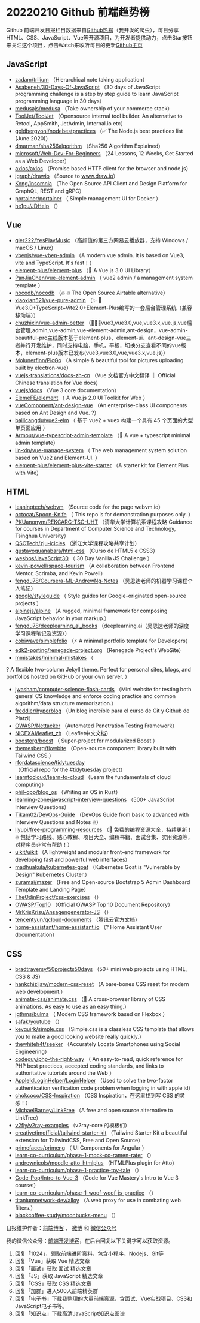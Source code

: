 # 20220210 Github 前端趋势榜

Github 前端开发日报栏目数据来自[Github热榜](http://news.caibaojian.com.cn/)（我开发的爬虫），每日分享HTML、CSS、JavaScript、Vue等开源项目，为开发者提供动力，点击Star按钮来关注这个项目，点击Watch来收听每日的更新[Github主页](https://github.com/kujian/githubTrending)
## JavaScript

* [zadam/trilium](https://github.com/zadam/trilium) （Hierarchical note taking application）
* [Asabeneh/30-Days-Of-JavaScript](https://github.com/Asabeneh/30-Days-Of-JavaScript) （30 days of JavaScript programming challenge is a step by step guide to learn JavaScript programming language in 30 days）
* [medusajs/medusa](https://github.com/medusajs/medusa) （Take ownership of your commerce stack）
* [ToolJet/ToolJet](https://github.com/ToolJet/ToolJet) （Opensource internal tool builder. An alternative to Retool, AppSmith, JetAdmin, Internal.io etc）
* [goldbergyoni/nodebestpractices](https://github.com/goldbergyoni/nodebestpractices) （&#x2705; The Node.js best practices list (June 2020)）
* [dmarman/sha256algorithm](https://github.com/dmarman/sha256algorithm) （Sha256 Algorithm Explained）
* [microsoft/Web-Dev-For-Beginners](https://github.com/microsoft/Web-Dev-For-Beginners) （24 Lessons, 12 Weeks, Get Started as a Web Developer）
* [axios/axios](https://github.com/axios/axios) （Promise based HTTP client for the browser and node.js）
* [jgraph/drawio](https://github.com/jgraph/drawio) （Source to <a href="http://www.draw.io" rel="nofollow">www.draw.io</a>）
* [Kong/insomnia](https://github.com/Kong/insomnia) （The Open Source API Client and Design Platform for GraphQL, REST and gRPC）
* [portainer/portainer](https://github.com/portainer/portainer) （
        Simple management UI for Docker
      ）
* [he1pu/JDHelp](https://github.com/he1pu/JDHelp) （）

## Vue

* [qier222/YesPlayMusic](https://github.com/qier222/YesPlayMusic) （高颜值的第三方网易云播放器，支持 Windows / macOS / Linux）
* [vbenjs/vue-vben-admin](https://github.com/vbenjs/vue-vben-admin) （A modern vue admin. It is based on Vue3, vite and TypeScript. It's fast！）
* [element-plus/element-plus](https://github.com/element-plus/element-plus) （&#x1f389; A Vue.js 3.0 UI Library）
* [PanJiaChen/vue-element-admin](https://github.com/PanJiaChen/vue-element-admin) （
        vue2 admin / a management system template
      ）
* [nocodb/nocodb](https://github.com/nocodb/nocodb) （&#x1f525; &#x1f525; The Open Source Airtable alternative）
* [xiaoxian521/vue-pure-admin](https://github.com/xiaoxian521/vue-pure-admin) （&#x2728; &#x1f680;Vue3.0+TypeScript+Vite2.0+Element-Plus编写的一套后台管理系统（兼容移动端））
* [chuzhixin/vue-admin-better](https://github.com/chuzhixin/vue-admin-better) （&#x1f680;&#x1f680;&#x1f680;vue3,vue3.0,vue,vue3.x,vue.js,vue后台管理,admin,vue-admin,vue-element-admin,ant-design，vue-admin-beautiful-pro主线版本基于element-plus、element-ui、ant-design-vue三者并行开发维护，同时支持电脑，手机，平板，切换分支查看不同的vue版本，element-plus版本已发布(vue3,vue3.0,vue,vue3.x,vue.js)）
* [Molunerfinn/PicGo](https://github.com/Molunerfinn/PicGo) （A simple &amp; beautiful tool for pictures uploading built by electron-vue）
* [vuejs-translations/docs-zh-cn](https://github.com/vuejs-translations/docs-zh-cn) （Vue 文档官方中文翻译 ｜ Official Chinese translation for Vue docs）
* [vuejs/docs](https://github.com/vuejs/docs) （Vue 3 core documentation）
* [ElemeFE/element](https://github.com/ElemeFE/element) （
        A Vue.js 2.0 UI Toolkit for Web
      ）
* [vueComponent/ant-design-vue](https://github.com/vueComponent/ant-design-vue) （An enterprise-class UI components based on Ant Design and Vue. ?）
* [bailicangdu/vue2-elm](https://github.com/bailicangdu/vue2-elm) （
        基于 vue2 + vuex 构建一个具有 45 个页面的大型单页面应用
      ）
* [Armour/vue-typescript-admin-template](https://github.com/Armour/vue-typescript-admin-template) （&#x1f596; A vue + typescript minimal admin template）
* [lin-xin/vue-manage-system](https://github.com/lin-xin/vue-manage-system) （
        The web management system solution based on Vue2 and Element-UI.
      ）
* [element-plus/element-plus-vite-starter](https://github.com/element-plus/element-plus-vite-starter) （A starter kit for Element Plus with Vite）

## HTML

* [leaningtech/webvm](https://github.com/leaningtech/webvm) （Source code for the page webvm.io）
* [octocat/Spoon-Knife](https://github.com/octocat/Spoon-Knife) （
        This repo is for demonstration purposes only.
      ）
* [PKUanonym/REKCARC-TSC-UHT](https://github.com/PKUanonym/REKCARC-TSC-UHT) （清华大学计算机系课程攻略 Guidance for courses in Department of Computer Science and Technology, Tsinghua University）
* [QSCTech/zju-icicles](https://github.com/QSCTech/zju-icicles) （浙江大学课程攻略共享计划）
* [gustavoguanabara/html-css](https://github.com/gustavoguanabara/html-css) （Curso de HTML5 e CSS3）
* [wesbos/JavaScript30](https://github.com/wesbos/JavaScript30) （
        30 Day Vanilla JS Challenge
      ）
* [kevin-powell/space-tourism](https://github.com/kevin-powell/space-tourism) （A collaboration between Frontend Mentor, Scrimba, and Kevin Powell）
* [fengdu78/Coursera-ML-AndrewNg-Notes](https://github.com/fengdu78/Coursera-ML-AndrewNg-Notes) （吴恩达老师的机器学习课程个人笔记）
* [google/styleguide](https://github.com/google/styleguide) （
        Style guides for Google-originated open-source projects
      ）
* [alpinejs/alpine](https://github.com/alpinejs/alpine) （A rugged, minimal framework for composing JavaScript behavior in your markup.）
* [fengdu78/deeplearning_ai_books](https://github.com/fengdu78/deeplearning_ai_books) （deeplearning.ai（吴恩达老师的深度学习课程笔记及资源））
* [cobiwave/simplefolio](https://github.com/cobiwave/simplefolio) （&#x26a1;&#xfe0f; A minimal portfolio template for Developers）
* [edk2-porting/renegade-project.org](https://github.com/edk2-porting/renegade-project.org) （Renegade Project's WebSite）
* [mmistakes/minimal-mistakes](https://github.com/mmistakes/minimal-mistakes) （
        
? A flexible two-column Jekyll theme. Perfect for personal sites, blogs, and portfolios hosted on GitHub or your own server.
      ）
* [jwasham/computer-science-flash-cards](https://github.com/jwasham/computer-science-flash-cards) （Mini website for testing both general CS knowledge and enforce coding practice and common algorithm/data structure memorization.）
* [freddier/hyperblog](https://github.com/freddier/hyperblog) （Un blog increíble para el curso de Git y Github de Platzi）
* [OWASP/Nettacker](https://github.com/OWASP/Nettacker) （Automated Penetration Testing Framework）
* [NICEXAI/leaflet_zh](https://github.com/NICEXAI/leaflet_zh) （Leaflet中文文档）
* [boostorg/boost](https://github.com/boostorg/boost) （
        Super-project for modularized Boost
      ）
* [themesberg/flowbite](https://github.com/themesberg/flowbite) （Open-source component library built with Tailwind CSS.）
* [rfordatascience/tidytuesday](https://github.com/rfordatascience/tidytuesday) （Official repo for the #tidytuesday project）
* [learntocloud/learn-to-cloud](https://github.com/learntocloud/learn-to-cloud) （Learn the fundamentals of cloud computing）
* [phil-opp/blog_os](https://github.com/phil-opp/blog_os) （Writing an OS in Rust）
* [learning-zone/javascript-interview-questions](https://github.com/learning-zone/javascript-interview-questions) （500+ JavaScript Interview Questions）
* [Tikam02/DevOps-Guide](https://github.com/Tikam02/DevOps-Guide) （DevOps Guide from basic to advanced with Interview Questions and Notes &#x1f525;）
* [liyupi/free-programming-resources](https://github.com/liyupi/free-programming-resources) （&#x1f48e; 免费的编程资源大全，持续更新！&#x1f525; 包括学习路线、贴心教程、项目大全、编程书籍、面试合集、实用资源等，对程序员非常有帮助！）
* [uikit/uikit](https://github.com/uikit/uikit) （A lightweight and modular front-end framework for developing fast and powerful web interfaces）
* [madhuakula/kubernetes-goat](https://github.com/madhuakula/kubernetes-goat) （Kubernetes Goat is "Vulnerable by Design" Kubernetes Cluster.）
* [zuramai/mazer](https://github.com/zuramai/mazer) （Free and Open-source Bootstrap 5 Admin Dashboard Template and Landing Page）
* [TheOdinProject/css-exercises](https://github.com/TheOdinProject/css-exercises) （）
* [OWASP/Top10](https://github.com/OWASP/Top10) （Official OWASP Top 10 Document Repository）
* [MrKrisKrisu/Ansagengenerator-JS](https://github.com/MrKrisKrisu/Ansagengenerator-JS) （）
* [tencentyun/qcloud-documents](https://github.com/tencentyun/qcloud-documents) （腾讯云官方文档）
* [home-assistant/home-assistant.io](https://github.com/home-assistant/home-assistant.io) （? Home Assistant User documentation）

## CSS

* [bradtraversy/50projects50days](https://github.com/bradtraversy/50projects50days) （50+ mini web projects using HTML, CSS &amp; JS）
* [hankchizljaw/modern-css-reset](https://github.com/hankchizljaw/modern-css-reset) （A bare-bones CSS reset for modern web development.）
* [animate-css/animate.css](https://github.com/animate-css/animate.css) （&#x1f37f; A cross-browser library of CSS animations. As easy to use as an easy thing.）
* [jgthms/bulma](https://github.com/jgthms/bulma) （
        Modern CSS framework based on Flexbox
      ）
* [safak/youtube](https://github.com/safak/youtube) （）
* [kevquirk/simple.css](https://github.com/kevquirk/simple.css) （Simple.css is a classless CSS template that allows you to make a good looking website really quickly.）
* [thewhiteh4t/seeker](https://github.com/thewhiteh4t/seeker) （Accurately Locate Smartphones using Social Engineering）
* [codeguy/php-the-right-way](https://github.com/codeguy/php-the-right-way) （
        An easy-to-read, quick reference for PHP best practices, accepted coding standards, and links to authoritative tutorials around the Web
      ）
* [AppleIdLoginHelper/LoginHelper](https://github.com/AppleIdLoginHelper/LoginHelper) （Used to solve the two-factor authentication verification code problem when logging in with apple id）
* [chokcoco/CSS-Inspiration](https://github.com/chokcoco/CSS-Inspiration) （CSS Inspiration，在这里找到写 CSS 的灵感！）
* [MichaelBarney/LinkFree](https://github.com/MichaelBarney/LinkFree) （A free and open source alternative to LinkTree）
* [v2fly/v2ray-examples](https://github.com/v2fly/v2ray-examples) （v2ray-core 的模板们）
* [creativetimofficial/tailwind-starter-kit](https://github.com/creativetimofficial/tailwind-starter-kit) （Tailwind Starter Kit a beautiful extension for TailwindCSS, Free and Open Source）
* [primefaces/primeng](https://github.com/primefaces/primeng) （
        UI Components for Angular
      ）
* [learn-co-curriculum/phase-1-mock-cc-ramen-rater](https://github.com/learn-co-curriculum/phase-1-mock-cc-ramen-rater) （）
* [andrewnicols/moodle-atto_htmlplus](https://github.com/andrewnicols/moodle-atto_htmlplus) （HTMLPlus plugin for Atto）
* [learn-co-curriculum/phase-1-practice-toy-tale](https://github.com/learn-co-curriculum/phase-1-practice-toy-tale) （）
* [Code-Pop/Intro-to-Vue-3](https://github.com/Code-Pop/Intro-to-Vue-3) （Code for Vue Mastery's Intro to Vue 3 course:）
* [learn-co-curriculum/phase-1-woof-woof-js-practice](https://github.com/learn-co-curriculum/phase-1-woof-woof-js-practice) （）
* [titaniumnetwork-dev/alloy](https://github.com/titaniumnetwork-dev/alloy) （A web proxy for use in combating web filters.）
* [blackcoffee-study/moonbucks-menu](https://github.com/blackcoffee-study/moonbucks-menu) （）


日报维护作者：[前端博客](http://caibaojian.com.cn/) 、 [微博](http://weibo.com/kujian) 和 [微信公众号](https://open.weixin.qq.com/qr/code?username=caibaojian_com)

我的微信公众号：[前端开发博客](https://open.weixin.qq.com/qr/code?username=caibaojian_com)，在后台回复以下关键字可以获取资源。

1. 回复「1024」，领取前端进阶资料，包含小程序、Nodejs、Git等
2. 回复「Vue」获取 Vue 精选文章
3. 回复「面试」获取 面试 精选文章
4. 回复「JS」获取 JavaScript 精选文章
5. 回复「CSS」获取 CSS 精选文章
6. 回复「加群」进入500人前端精英群
7. 回复「电子书」下载我整理的大量前端资源，含面试、Vue实战项目、CSS和JavaScript电子书等。
8. 回复「知识点」下载高清JavaScript知识点图谱
